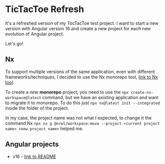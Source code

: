 # TicTacToe Refresh

It's a refreshed version of my TocTacToe test project.
I want to start a new version with Angular version 16 and create a new project for each new evolution of Angular project.

Let's go!

## Nx

To support multiple versions of the same application, even with different frameworks/techniques, I decided to use the Nx monorepo tool, [link to Nx tool](https://nx.dev/).

To create a new **monorepo** project, you need to use the `npx create-nx-workspace@latest` command, but we have an existing application and want to migrate it to monorepo. To do this just `npx nx@latest init --integrated` inside the folder of the project.

In my case, the project name was not what I expected, to change it the command Nx `npx nx g @nrwl/workspace:move --project <current project name> <new project name>` helped me.

## Angular projects

 - v16 - [link to README](./frontend/angular16/README.md)
